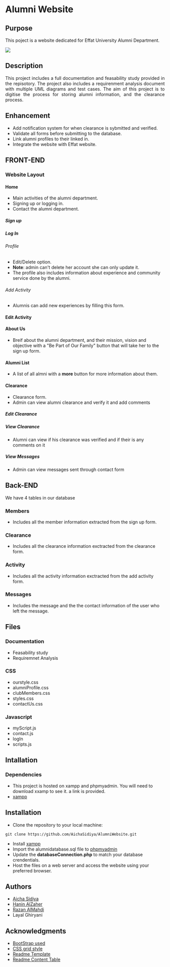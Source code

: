 # Alumni Website

## Purpose
<!--Purpose of the project-->
This poject is a website dedicated for Effat University Alumni Department. 

<img src="https://github.com/AichaSidiya/AlumniWebsite/blob/main/demoAlumni.gif"/>

<!--Header 2 description of the project-->
## Description

<p style="text-align: justify;"> This project includes a full documentation and feasability study provided in the repisotory. The project also includes a requirenment analysis document with multiple UML diagrams and test cases. The aim of this project is to  digitise the process for storing alumni information, and the clearance process.</p>

## Enhancement
* Add notification system for when clearance is sybmitted and verified.
* Validate all forms before submitting to the database.
* Link alumni profiles to their linked in.
* Integrate the website with Effat website.

<!--Header 3 front end-->
## FRONT-END

### Website Layout

#### Home
* Main activities of the alumni department. 
* Signing up or logging in.
* Contact the alumni department. 
##### Sign up 
##### Log In
###### Profile
* Edit/Delete option.
* **Note**: admin can't delete her account she can only update it.
* The profile also includes information about experience and community service done by the alumni.

###### Add Activity
* Alumnis can add new experiences by filling this form.
#### Edit Activity

#### About Us
* Breif about the alumni department, and their mission, vision and objective with a "Be Part of Our Family" button that will take her to the sign up form. 

#### Alumni List
* A list of all almni with a **more** button for more information about them. 

#### Clearance
* Clearance form.
* Admin can view alumni clearance and verify it and add comments
##### Edit Clearance
##### View Clearance 
* Alumni can view if his clearance was verified and if their is any comments on it

##### View Messages
* Admin can view messages sent through contact form

## Back-END

We have 4 tables in our database

### Members
* Includes all the member information extracted from the sign up form.
### Clearance
* Includes all the clearance information exctracted from the clearance form.
### Activity
* Includes all the activity information exctracted from the add activity form.
### Messages
* Includes the message and the the contact information of the user who left the message.


## Files


### Documentation

* Feasability study
* Requiremnet Analysis

### CSS

* ourstyle.css
* alumniProfile.css
* clubMembers.css
* styles.css
* contactUs.css


### Javascript

* myScript.js
* contact.js
* logIn
* scripts.js

<!--Header 3 installation and launching the project-->
## Intallation

### Dependencies

<!--Link to install the latest version of g++-->
* This project is hosted on xampp and phpmyadmin. You will need to download xxamp to see it. a link is provided.
* [xampp](https://www.apachefriends.org/download.html)

<!--Header 3 installation and launching the project-->
## Installation
* Clone the repository to your local machine:
```
git clone https://github.com/AichaSidiya/AlumniWebsite.git
``` 
* Install [xampp](https://www.apachefriends.org/download.html)
* Import the alumnidatabase.sql file to [phpmyadmin](localhost/phpmyadmin/)
* Update the **databaseConnection.php** to match your database crendentials.
* Host the files on a web server and access the website using your preferred browser.


## Authors
<!-- The contributors to the project-->
* [Aicha Sidiya](https://github.com/AichaSidiya)
* [Hanin AlZaher](https://github.com/hanin-az)
* [Razan AlMahdi](https://github.com/RazanAlmahdi)
* Layal Ghiryani


## Acknowledgments
<!-- Insparation files, codes, and general refrences used in writing the code of the project-->
* [BootStrap used](https://startbootstrap.com/previews/agency)
* [CSS grid style](https://stackoverflow.com/questions/47587892/how-does-css-grid-layout-works)
* [Readme Template](https://gist.github.com/DomPizzie/7a5ff55ffa9081f2de27c315f5018afc)
* [Readme Content Table](https://ecotrust-canada.github.io/markdown-toc/)
